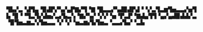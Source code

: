 ▜▙▞▃▝▟▜▄▝▉▟▛▞▚▞▄▛▇▞▜▝▇▝█▃▃▞▚▟▉▟▛▟▝▝▞▃▜▃▆▜▅▃▃▞▅▜▙▝▉▝▝▜▃▜▞▟▅▞▃▞▙▃▚▝▇▞▚▞▝▞▞▝▅▝▛▃▛▝▇▟▄▜▜▝▄▞▄▟▉▟▟▞▃▝▉▜▅▃▆▃▚▜▅▃▃▝▞▝▞▝▅▃▆▞▙▜▅▃▝▃▃▞▙▞▝▃▙
